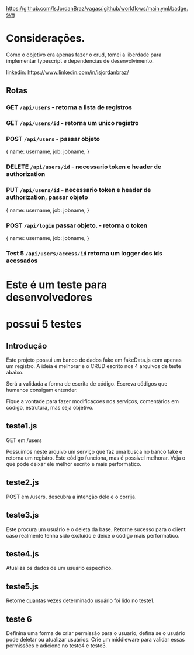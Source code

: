 https://github.com/IsJordanBraz/vagas/.github/workflows/main.yml/badge.svg

# Considerações.
Como o objetivo era apenas fazer o crud, tomei a liberdade para implementar
typescript e dependencias de desenvolvimento.

linkedin: https://www.linkedin.com/in/isjordanbraz/

## Rotas

### GET `/api/users` - retorna a lista de registros
### GET `/api/users/id` - retorna um unico registro
### POST `/api/users` - passar objeto
{
  name: username,
  job: jobname,
}
### DELETE `/api/users/id` - necessario token e header de authorization
### PUT `/api/users/id` - necessario token e header de authorization, passar objeto
{
  name: username,
  job: jobname,
}
### POST `/api/login` passar objeto. - retorna o token
{
  name: username,
  job: jobname,
}

### Test 5 `/api/users/access/id` retorna um logger dos ids acessados

# Este é um teste para desenvolvedores

# possui 5 testes

## Introdução

Este projeto possui um banco de dados fake em fakeData.js com apenas um registro.
A ideia é melhorar e o CRUD escrito nos 4 arquivos de teste abaixo.

Será a validada a forma de escrita de código.
Escreva códigos que humanos consigam entender.

Fique a vontade para fazer modificaçoes nos serviços, comentários em código, estrutura, mas seja objetivo.

## teste1.js

GET em /users

Possuimos neste arquivo um serviço que faz uma busca no banco fake e retorna um registro.
Este código funciona, mas é possivel melhorar.
Veja o que pode deixar ele melhor escrito e mais performatico.

## teste2.js

POST em /users, descubra a intenção dele e o corrija.

## teste3.js

Este procura um usuário e o deleta da base.
Retorne sucesso para o client caso realmente tenha sido excluido e deixe o código mais performatico.

## teste4.js

Atualiza os dados de um usuário especifico.

## teste5.js

Retorne quantas vezes determinado usuário foi lido no teste1.

## teste 6

Definina uma forma de criar permissão para o usuario,
defina se o usuário pode deletar ou atualizar usuários.
Crie um middleware para validar essas permissões e adicione no teste4 e teste3.

